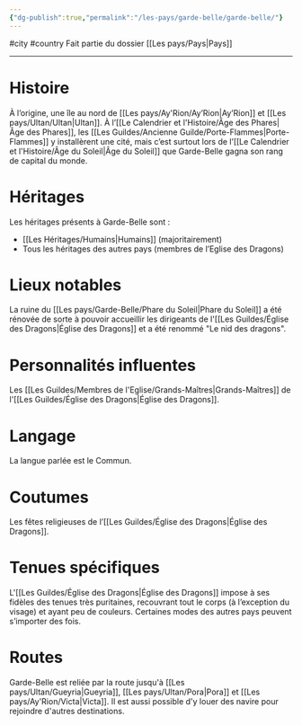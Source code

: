 ```yaml
---
{"dg-publish":true,"permalink":"/les-pays/garde-belle/garde-belle/"}
---
```


#city #country 
Fait partie du dossier [[Les pays/Pays\|Pays]]

-------

# Histoire
À l’origine, une île au nord de [[Les pays/Ay'Rion/Ay’Rion\|Ay’Rion]] et [[Les pays/Ultan/Ultan\|Ultan]]. À l’[[Le Calendrier et l'Histoire/Âge des Phares\|Âge des Phares]], les [[Les Guildes/Ancienne Guilde/Porte-Flammes\|Porte-Flammes]] y installèrent une cité, mais c’est surtout lors de l’[[Le Calendrier et l'Histoire/Âge du Soleil\|Âge du Soleil]] que Garde-Belle gagna son rang de capital du monde.
# Héritages
Les héritages présents à Garde-Belle sont :
- [[Les Héritages/Humains\|Humains]] (majoritairement)
- Tous les héritages des autres pays (membres de l’Eglise des Dragons)
# Lieux notables
La ruine du [[Les pays/Garde-Belle/Phare du Soleil\|Phare du Soleil]] a été rénovée de sorte à pouvoir accueillir les dirigeants de l'[[Les Guildes/Église des Dragons\|Église des Dragons]] et a été renommé "Le nid des dragons".
# Personnalités influentes
Les [[Les Guildes/Membres de l'Eglise/Grands-Maîtres\|Grands-Maîtres]] de l'[[Les Guildes/Église des Dragons\|Église des Dragons]].
# Langage
La langue parlée est le Commun.
# Coutumes
Les fêtes religieuses de l’[[Les Guildes/Église des Dragons\|Église des Dragons]].
# Tenues spécifiques
L'[[Les Guildes/Église des Dragons\|Église des Dragons]] impose à ses fidèles des tenues très puritaines, recouvrant tout le corps (à l’exception du visage) et ayant peu de couleurs.
Certaines modes des autres pays peuvent s’importer des fois.
# Routes
Garde-Belle est reliée par la route jusqu'à [[Les pays/Ultan/Gueyria\|Gueyria]], [[Les pays/Ultan/Pora\|Pora]] et [[Les pays/Ay'Rion/Victa\|Victa]].
Il est aussi possible d'y louer des navire pour rejoindre d'autres destinations.